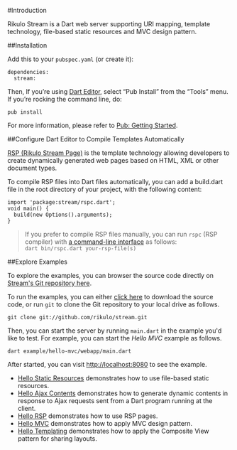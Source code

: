 #Introduction

Rikulo Stream is a Dart web server supporting URI mapping, template technology, file-based static resources and MVC design pattern.

##Installation

Add this to your `pubspec.yaml` (or create it):

    dependencies:
      stream:

Then, If you’re using [Dart Editor](http://www.dartlang.org/docs/editor/), select “Pub Install” from the “Tools” menu. If you’re rocking the command line, do:

    pub install

For more information, please refer to [Pub: Getting Started](http://pub.dartlang.org/doc).

##Configure Dart Editor to Compile Templates Automatically

[RSP (Rikulo Stream Page)](../RSP/Fundamentals/RSP_Overview.html) is the template technology allowing developers to create dynamically generated web pages based on HTML, XML or other document types.

To compile RSP files into Dart files automatically, you can add a build.dart file in the root directory of your project, with the following content:

    import 'package:stream/rspc.dart';
    void main() {
      build(new Options().arguments);
    }

> If you prefer to compile RSP files manually, you can run `rspc` (RSP compiler) with [a command-line interface](http://en.wikipedia.org/wiki/Command-line_interface) as follows:  
> `dart bin/rspc.dart your-rsp-file(s)`

##Explore Examples

To explore the examples, you can browser the source code directly on [Stream's Git repository here](https://github.com/rikulo/stream).

To run the examples, you can either [click here](https://github.com/rikulo/stream/zipball/master) to download the source code, or run `git` to clone the Git repository to your local drive as follows.

    git clone git://github.com/rikulo/stream.git

Then, you can start the server by running `main.dart` in the example you'd like to test. For example, you can start the *Hello MVC* example as follows.

    dart example/hello-mvc/webapp/main.dart

After started, you can visit [http://localhost:8080](http://localhost:8080) to see the example.

* [Hello Static Resources](https://github.com/rikulo/stream/tree/master/example/hello-static) demonstrates how to use file-based static resources.
* [Hello Ajax Contents](https://github.com/rikulo/stream/tree/master/example/hello-ajax) demonstrates how to generate dynamic contents in response to Ajax requests sent from a Dart program running at the client.
* [Hello RSP](https://github.com/rikulo/stream/tree/master/example/hello-rsp) demonstrates how to use RSP pages.
* [Hello MVC](https://github.com/rikulo/stream/tree/master/example/hello-mvc) demonstrates how to apply MVC design pattern.
* [Hello Templating](https://github.com/rikulo/stream/tree/master/example/hello-templating) demonstrates how to apply the Composite View pattern for sharing layouts.
